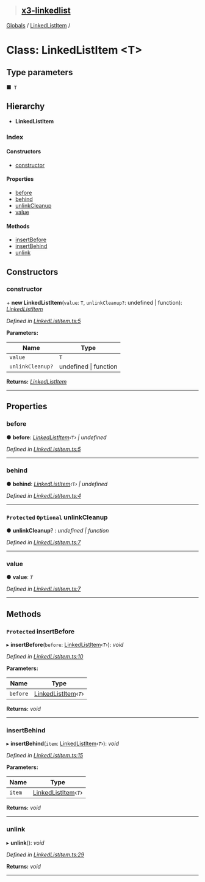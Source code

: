 > ## [x3-linkedlist](../README.md)

[Globals](../globals.md) / [LinkedListItem](linkedlistitem.md) /

# Class: LinkedListItem <**T**>

## Type parameters

■` T`

## Hierarchy

* **LinkedListItem**

### Index

#### Constructors

* [constructor](linkedlistitem.md#constructor)

#### Properties

* [before](linkedlistitem.md#before)
* [behind](linkedlistitem.md#behind)
* [unlinkCleanup](linkedlistitem.md#protected-optional-unlinkcleanup)
* [value](linkedlistitem.md#value)

#### Methods

* [insertBefore](linkedlistitem.md#protected-insertbefore)
* [insertBehind](linkedlistitem.md#insertbehind)
* [unlink](linkedlistitem.md#unlink)

## Constructors

###  constructor

\+ **new LinkedListItem**(`value`: `T`, `unlinkCleanup?`: undefined | function): *[LinkedListItem](linkedlistitem.md)*

*Defined in [LinkedListItem.ts:5](https://github.com/x3cion/x3-linkedlist/blob/94c99a3/src/LinkedListItem.ts#L5)*

**Parameters:**

Name | Type |
------ | ------ |
`value` | `T` |
`unlinkCleanup?` | undefined \| function |

**Returns:** *[LinkedListItem](linkedlistitem.md)*

___

## Properties

###  before

● **before**: *[LinkedListItem](linkedlistitem.md)‹*`T`*› | undefined*

*Defined in [LinkedListItem.ts:5](https://github.com/x3cion/x3-linkedlist/blob/94c99a3/src/LinkedListItem.ts#L5)*

___

###  behind

● **behind**: *[LinkedListItem](linkedlistitem.md)‹*`T`*› | undefined*

*Defined in [LinkedListItem.ts:4](https://github.com/x3cion/x3-linkedlist/blob/94c99a3/src/LinkedListItem.ts#L4)*

___

### `Protected` `Optional` unlinkCleanup

● **unlinkCleanup**? : *undefined | function*

*Defined in [LinkedListItem.ts:7](https://github.com/x3cion/x3-linkedlist/blob/94c99a3/src/LinkedListItem.ts#L7)*

___

###  value

● **value**: *`T`*

*Defined in [LinkedListItem.ts:7](https://github.com/x3cion/x3-linkedlist/blob/94c99a3/src/LinkedListItem.ts#L7)*

___

## Methods

### `Protected` insertBefore

▸ **insertBefore**(`before`: [LinkedListItem](linkedlistitem.md)‹*`T`*›): *void*

*Defined in [LinkedListItem.ts:10](https://github.com/x3cion/x3-linkedlist/blob/94c99a3/src/LinkedListItem.ts#L10)*

**Parameters:**

Name | Type |
------ | ------ |
`before` | [LinkedListItem](linkedlistitem.md)‹*`T`*› |

**Returns:** *void*

___

###  insertBehind

▸ **insertBehind**(`item`: [LinkedListItem](linkedlistitem.md)‹*`T`*›): *void*

*Defined in [LinkedListItem.ts:15](https://github.com/x3cion/x3-linkedlist/blob/94c99a3/src/LinkedListItem.ts#L15)*

**Parameters:**

Name | Type |
------ | ------ |
`item` | [LinkedListItem](linkedlistitem.md)‹*`T`*› |

**Returns:** *void*

___

###  unlink

▸ **unlink**(): *void*

*Defined in [LinkedListItem.ts:29](https://github.com/x3cion/x3-linkedlist/blob/94c99a3/src/LinkedListItem.ts#L29)*

**Returns:** *void*

___